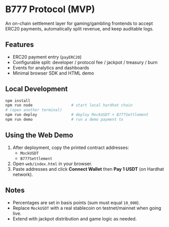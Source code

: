 # B777 Protocol (MVP) 

An on-chain settlement layer for gaming/gambling frontends to accept ERC20 payments,
automatically split revenue, and keep auditable logs.

## Features
- ERC20 payment entry (`payERC20`)
- Configurable split: developer / protocol fee / jackpot / treasury / burn
- Events for analytics and dashboards
- Minimal browser SDK and HTML demo

## Local Development
```bash
npm install
npm run node                 # start local hardhat chain
# (open another terminal)
npm run deploy               # deploy MockUSDT + B777Settlement
npm run demo                 # run a demo payment tx
```

## Using the Web Demo
1. After deployment, copy the printed contract addresses:
   - `MockUSDT`
   - `B777Settlement`
2. Open `web/index.html` in your browser.
3. Paste addresses and click **Connect Wallet** then **Pay 1 USDT** (on Hardhat network).

## Notes
- Percentages are set in basis points (sum must equal `10_000`).
- Replace `MockUSDT` with a real stablecoin on testnet/mainnet when going live.
- Extend with jackpot distribution and game logic as needed.

